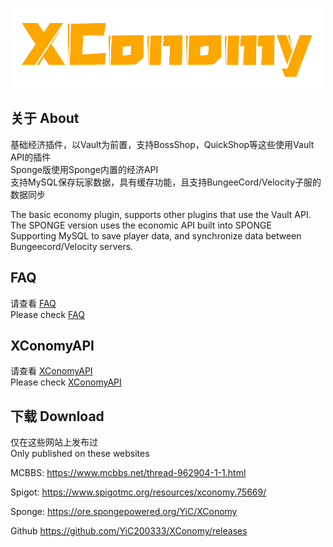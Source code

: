 ![img.png](img.png)
## 关于 About
基础经济插件，以Vault为前置，支持BossShop，QuickShop等这些使用Vault API的插件  
Sponge版使用Sponge内置的经济API  
支持MySQL保存玩家数据，具有缓存功能，且支持BungeeCord/Velocity子服的数据同步


The basic economy plugin, supports other plugins that use the Vault API.  
The SPONGE version uses the economic API built into SPONGE  
Supporting MySQL to save player data, and synchronize data between Bungeecord/Velocity servers.

## FAQ
请查看 [FAQ](https://github.com/YiC200333/XConomy/blob/master/FAQ/Chinese.md)  
Please check [FAQ](https://github.com/YiC200333/XConomy/blob/master/FAQ/English.md)

## XConomyAPI
请查看 [XConomyAPI](https://github.com/YiC200333/XConomyAPI)  
Please check [XConomyAPI](https://github.com/YiC200333/XConomyAPI)

## 下载 Download
仅在这些网站上发布过  
Only published on these websites

MCBBS: https://www.mcbbs.net/thread-962904-1-1.html

Spigot: https://www.spigotmc.org/resources/xconomy.75669/

Sponge: https://ore.spongepowered.org/YiC/XConomy

Github https://github.com/YiC200333/XConomy/releases
